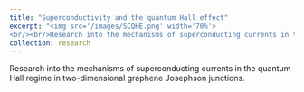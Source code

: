 ```yaml
---
title: "Superconductivity and the quantum Hall effect"
excerpt: "<img src='/images/SCQHE.png' width='70%'>
<br/><br/>Research into the mechanisms of superconducting currents in the quantum Hall regime in two-dimensional graphene Josephson junctions. Selected papers can be found [here](https://link.springer.com/article/10.1007/s10909-018-1872-9), [here](https://www.science.org/doi/10.1126/sciadv.aaw8693), [here](https://www.cambridge.org/core/journals/mrs-advances/article/abs/supercurrent-in-graphene-josephson-junctions-with-narrow-trenches-in-the-quantum-hall-regime/4307F1BC13F1712C9D8B6CA02DA03B5B), and [here](https://www.nature.com/articles/s41567-020-0898-5)."
collection: research
---
```


Research into the mechanisms of superconducting currents in the quantum Hall regime in two-dimensional graphene Josephson junctions.
